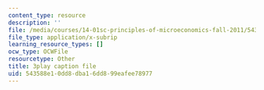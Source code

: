 ```yaml
---
content_type: resource
description: ''
file: /media/courses/14-01sc-principles-of-microeconomics-fall-2011/543588e10dd8dba16dd899eafee78977_Q4iKuKAjzK0.srt
file_type: application/x-subrip
learning_resource_types: []
ocw_type: OCWFile
resourcetype: Other
title: 3play caption file
uid: 543588e1-0dd8-dba1-6dd8-99eafee78977
---
```

